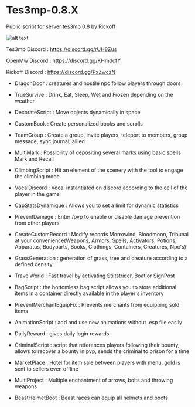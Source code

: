 # Tes3mp-0.8.X
Public script for server tes3mp 0.8 by Rickoff

![alt text](https://cdn.cloudflare.steamstatic.com/steamcommunity/public/images/avatars/a4/a47831e6004ae0e72ce2e0fb55f6ce9cc1693a4c_full.jpg) 

Tes3mp Discord : https://discord.gg/rUH8Zus

OpenMw Discord : https://discord.gg/KHmdcfY

Rickoff Discord : https://discord.gg/PxZwczN

- DragonDoor : creatures and hostile npc follow players through doors

- TrueSurvive : Drink, Eat, Sleep, Wet and Frozen depending on the weather

- DecorateScript : Move objects dynamically in space

- CustomBook : Create personalized books and scrolls

- TeamGroup : Create a group, invite players, teleport to members, group message, sync journal, allied

- MultiMark : Possibility of depositing several marks using basic spells Mark and Recall

- ClimbingScript : Hit an element of the scenery with the tool to engage the climbing mode

- VocalDiscord : Vocal instantiated on discord according to the cell of the player in the game

- CapStatsDynamique : Allows you to set a limit for dynamic statistics

- PreventDamage : Enter /pvp to enable or disable damage prevention from other players

- CreateCustomRecord : Modify records Morrowind, Bloodmoon, Tribunal at your convenience(Weapons, Armors, Spells, Activators, Potions, Apparatus, Bodyparts, Books, Clothings, Containers, Creatures, Npc's)

- GrassGeneration : generation of grass, tree and creature according to a defined density

- TravelWorld : Fast travel by activating Stiltstrider, Boat or SignPost

- BagScript : the bottomless bag script allows you to store additional items in a container directly available in the player's inventory

- PreventMerchantEquipFix : Prevents merchants from equipping sold items

- AnimationScript : add and use new animations without .esp file easily

- DailyReward : gives daily login rewards

- CriminalScript : script that references players following their bounty, allows to recover a bounty in pvp, sends the criminal to prison for a time

- MarketPlace : Hotel for item sale between players with menu, gold is sent to sellers even offline

- MultiProject : Multiple enchantment of arrows, bolts and throwing weapons

- BeastHelmetBoot : Beast races can equip all helmets and boots
